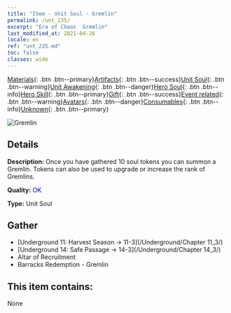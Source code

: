 ```yaml
---
title: "Item - Unit Soul - Gremlin"
permalink: /unt_235/
excerpt: "Era of Chaos  Gremlin"
last_modified_at: 2021-04-26
locale: en
ref: "unt_235.md"
toc: false
classes: wide
---
```

 [Materials](/Items/){: .btn .btn--primary}[Artifacts](/Items/Artifacts/){: .btn .btn--success}[Unit Soul](/Items/UnitSoul/){: .btn .btn--warning}[Unit Awakening](/Items/UnitAwakening/){: .btn .btn--danger}[Hero Soul](/Items/HeroSoul/){: .btn .btn--info}[Hero Skill](/Items/HeroSkill/){: .btn .btn--primary}[Gift](/Items/Gift/){: .btn .btn--success}[Event related](/Items/Events/){: .btn .btn--warning}[Avatars](/Items/Avatars/){: .btn .btn--danger}[Consumables](/Items/Consumables/){: .btn .btn--info}[Unknown](/Items/Unknown/){: .btn .btn--primary}

 ![Gremlin](/images/u/ti_xiaoyaojing.jpg)

## Details
 **Description:** Once you have gathered 10 soul tokens you can summon a Gremlin. Tokens can also be used to upgrade or increase the rank of Gremlins.

 **Quality:** <span style="color: #0000CD">OK</span>

 **Type:** Unit Soul

## Gather

*    [Underground 11: Harvest Season -> 11-3](/Underground/Chapter 11_3/) 
*    [Underground 14: Safe Passage -> 14-3](/Underground/Chapter 14_3/) 
*    Altar of Recruitment 
*    Barracks Redemption - Gremlin 

## This item contains:

  None


